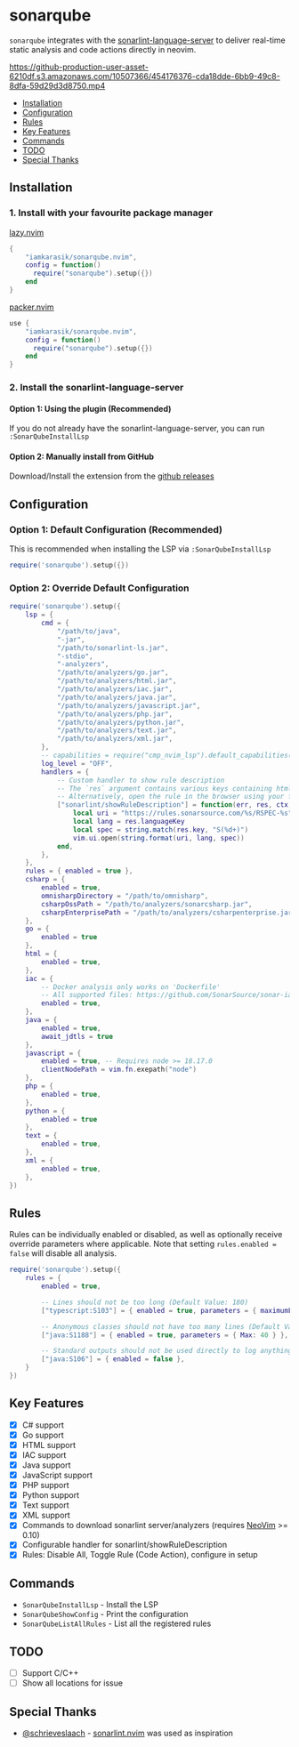 # sonarqube
`sonarqube` integrates with the [sonarlint-language-server](https://github.com/SonarSource/sonarlint-language-server) to deliver real-time static analysis and code actions directly in neovim.

https://github-production-user-asset-6210df.s3.amazonaws.com/10507366/454176376-cda18dde-6bb9-49c8-8dfa-59d29d3d8750.mp4

<!-- TOC -->
- [Installation](#installation)
- [Configuration](#configuration)
- [Rules](#rules)
- [Key Features](#key-features)
- [Commands](#commands)
- [TODO](#todo)
- [Special Thanks](#special-thanks)
<!-- /TOC -->

## Installation

### 1. Install with your favourite package manager

[lazy.nvim](https://github.com/folke/lazy.nvim)
```lua
{
    "iamkarasik/sonarqube.nvim",
    config = function()
      require("sonarqube").setup({})
    end
}
```

[packer.nvim](https://github.com/wbthomason/packer.nvim)
```lua
use {
    "iamkarasik/sonarqube.nvim",
    config = function()
      require("sonarqube").setup({})
    end
}
```

### 2. Install the sonarlint-language-server

#### Option 1: Using the plugin (Recommended)
If you do not already have the sonarlint-language-server, you can run `:SonarQubeInstallLsp`

#### Option 2: Manually install from GitHub
Download/Install the extension from the [github releases](https://github.com/SonarSource/sonarlint-vscode/releases)

## Configuration

### Option 1: Default Configuration (Recommended)
This is recommended when installing the LSP via `:SonarQubeInstallLsp`
```lua
require('sonarqube').setup({})
```

### Option 2: Override Default Configuration
```lua
require('sonarqube').setup({
    lsp = {
        cmd = { 
            "/path/to/java",
            "-jar",
            "/path/to/sonarlint-ls.jar",
            "-stdio",
            "-analyzers",
            "/path/to/analyzers/go.jar",
            "/path/to/analyzers/html.jar",
            "/path/to/analyzers/iac.jar",
            "/path/to/analyzers/java.jar",
            "/path/to/analyzers/javascript.jar",
            "/path/to/analyzers/php.jar",
            "/path/to/analyzers/python.jar",
            "/path/to/analyzers/text.jar",
            "/path/to/analyzers/xml.jar",
        },
        -- capabilities = require("cmp_nvim_lsp").default_capabilities(),
        log_level = "OFF",
        handlers = {
            -- Custom handler to show rule description
            -- The `res` argument contains various keys containing html that can be rendered in your favourite neovim html plugin 
            -- Alternatively, open the rule in the browser using your favourite sonarqube rule website (example below)
            ["sonarlint/showRuleDescription"] = function(err, res, ctx, cfg)
                local uri = "https://rules.sonarsource.com/%s/RSPEC-%s"
                local lang = res.languageKey
                local spec = string.match(res.key, "S(%d+)")
                vim.ui.open(string.format(uri, lang, spec))
            end,
        },
    },
    rules = { enabled = true },
    csharp = {
        enabled = true,
        omnisharpDirectory = "/path/to/omnisharp",
        csharpOssPath = "/path/to/analyzers/sonarcsharp.jar",
        csharpEnterprisePath = "/path/to/analyzers/csharpenterprise.jar",
    },
    go = { 
        enabled = true 
    },
    html = {
        enabled = true,
    },
    iac = {
        -- Docker analysis only works on 'Dockerfile'
        -- All supported files: https://github.com/SonarSource/sonar-iac
        enabled = true,
    },
    java = {
        enabled = true,
        await_jdtls = true 
    },
    javascript = {
        enabled = true, -- Requires node >= 18.17.0
        clientNodePath = vim.fn.exepath("node")
    },
    php = {
        enabled = true,
    },
    python = {
        enabled = true 
    },
    text = {
        enabled = true,
    },
    xml = {
        enabled = true,
    },
})
```

## Rules
Rules can be individually enabled or disabled, as well as optionally receive override parameters where applicable.
Note that setting `rules.enabled = false` will disable all analysis.

```lua
require('sonarqube').setup({
    rules = {
        enabled = true,

        -- Lines should not be too long (Default Value: 180)
        ["typescript:S103"] = { enabled = true, parameters = { maximumLineLength = 100 } },

        -- Anonymous classes should not have too many lines (Default Value: 20)
        ["java:S1188"] = { enabled = true, parameters = { Max: 40 } },

        -- Standard outputs should not be used directly to log anything
        ["java:S106"] = { enabled = false },
    }
})
```

## Key Features
- [x] C# support
- [x] Go support
- [x] HTML support
- [x] IAC support
- [x] Java support
- [x] JavaScript support
- [x] PHP support
- [x] Python support
- [x] Text support
- [x] XML support
- [x] Commands to download sonarlint server/analyzers (requires [NeoVim](https://neovim.io/) >= 0.10)
- [x] Configurable handler for sonarlint/showRuleDescription
- [x] Rules: Disable All, Toggle Rule (Code Action), configure in setup

## Commands
- `SonarQubeInstallLsp` - Install the LSP
- `SonarQubeShowConfig` - Print the configuration
- `SonarQubeListAllRules` - List all the registered rules

## TODO
- [ ] Support C/C++
- [ ] Show all locations for issue

## Special Thanks
- [@schrieveslaach](https://github.com/schrieveslaach/) - [sonarlint.nvim](https://gitlab.com/schrieveslaach/sonarlint.nvim) was used as inspiration
